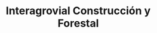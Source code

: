 ---
title: "Interagrovial Construcción y Forestal"
url: /posadas/interagrovial-construccion-y-forestal/
shop: coche
---